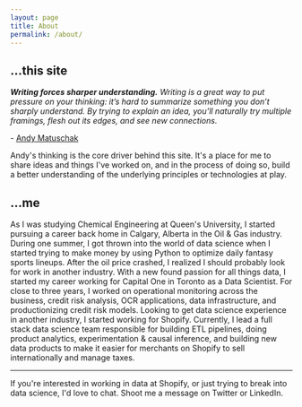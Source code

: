 ```yaml
---
layout: page
title: About
permalink: /about/
---
```


## ...this site

***Writing forces sharper understanding.***
*Writing is a great way to put pressure on your thinking: it’s hard to summarize something you don’t sharply understand. By trying to explain an idea, you’ll naturally try multiple framings, flesh out its edges, and see new connections.* 
<p>- <a href="https://notes.andymatuschak.org/About_these_notes?stackedNotes=z3SjnvsB5aR2ddsycyXofbYR7fCxo7RmKW2be&stackedNotes=z6cFzJWgj9vZpnrQsjrZ8yCNREzCTgyFeVZTb&stackedNotes=z8q1K5a8i95qARkpFwS45qqtQzM8th82TkeUg">Andy Matuschak</a> </p>


Andy's thinking is the core driver behind this site. It's a place for me to share ideas and things I've worked on, and in the process of doing so, build a better understanding of the underlying principles or technologies at play.

## ...me

As I was studying Chemical Engineering at Queen's University, I started pursuing a career back home in Calgary, Alberta in the Oil & Gas industry. During one summer, I got thrown into the world of data science when I started trying to make money by using Python to optimize daily fantasy sports lineups. After the oil price crashed, I realized I should probably look for work in another industry. With a new found passion for all things data, I started my career working for Capital One in Toronto as a Data Scientist. For close to three years, I worked on operational monitoring across the business, credit risk analysis, OCR applications, data infrastructure, and productionizing credit risk models. Looking to get data science experience in another industry, I started working for Shopify. Currently, I lead a full stack data science team responsible for building ETL pipelines, doing product analytics, experimentation & causal inference, and building new data products to make it easier for merchants on Shopify to sell internationally and manage taxes.

<hr>

If you're interested in working in data at Shopify, or just trying to break into data science, I'd love to chat. Shoot me a message on Twitter or LinkedIn.